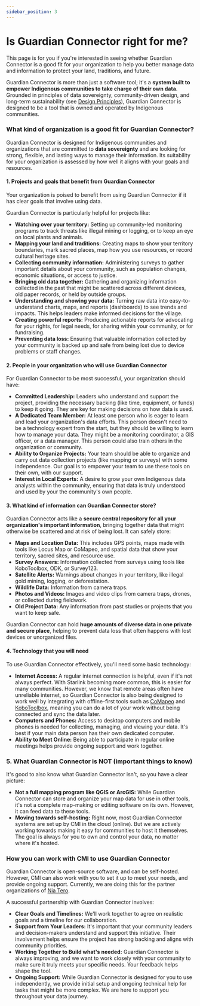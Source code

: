 ```yaml
---
sidebar_position: 3
---
```


# Is Guardian Connector right for me?

This page is for you if you're interested in seeing whether Guardian Connector is a good fit for your organization to help you better manage data and information to protect your land, traditions, and future.

Guardian Connector is more than just a software tool; it's a **system built to empower Indigenous communities to take charge of their own data**. Grounded in principles of data sovereignty, community-driven design, and long-term sustainability (see [Design Principles](/overview/design-principles)), Guardian Connector is designed to be a tool that is owned and operated by Indigenous communities.

### What kind of organization is a good fit for Guardian Connector?

Guardian Connector is designed for Indigenous communities and organizations that are committed to **data sovereignty** and are looking for strong, flexible, and lasting ways to manage their information. Its suitability for your organization is assessed by how well it aligns with your goals and resources.

#### 1. Projects and goals that benefit from Guardian Connector

Your organization is poised to benefit from using Guardian Connector if it has clear goals that involve using data.

Guardian Connector is particularly helpful for projects like:

- **Watching over your territory:** Setting up community-led monitoring programs to track threats like illegal mining or logging, or to keep an eye on local plants and animals.
- **Mapping your land and traditions:** Creating maps to show your territory boundaries, mark sacred places, map how you use resources, or record cultural heritage sites.
- **Collecting community information:** Administering surveys to gather important details about your community, such as population changes, economic situations, or access to justice.
- **Bringing old data together:** Gathering and organizing information collected in the past that might be scattered across different devices, old paper records, or held by outside groups.
- **Understanding and showing your data:** Turning raw data into easy-to-understand charts, maps, and reports (dashboards) to see trends and impacts. This helps leaders make informed decisions for the village.
- **Creating powerful reports:** Producing actionable reports for advocating for your rights, for legal needs, for sharing within your community, or for fundraising. 
- **Preventing data loss:** Ensuring that valuable information collected by your community is backed up and safe from being lost due to device problems or staff changes.

#### 2. People in your organization who will use Guardian Connector

For Guardian Connector to be most successful, your organization should have:

- **Committed Leadership:** Leaders who understand and support the project, providing the necessary backing (like time, equipment, or funds) to keep it going. They are key for making decisions on how data is used.
- **A Dedicated Team Member:** At least one person who is eager to learn and lead your organization's data efforts. This person doesn't need to be a technology expert from the start, but they should be willing to learn how to manage your data. They might be a monitoring coordinator, a GIS officer, or a data manager. This person could also train others in the organization or community.
- **Ability to Organize Projects:** Your team should be able to organize and carry out data collection projects (like mapping or surveys) with some independence. Our goal is to empower your team to use these tools on their own, with our support.
- **Interest in Local Experts:** A desire to grow your own Indigenous data analysts within the community, ensuring that data is truly understood and used by your the community's own people.

#### 3. What kind of information can Guardian Connector store?

Guardian Connector acts like a **secure central repository for all your organization's important information**, bringing together data that might otherwise be scattered and at risk of being lost. It can safely store:

- **Maps and Location Data:** This includes GPS points, maps made with tools like Locus Map or CoMapeo, and spatial data that show your territory, sacred sites, and resource use.
- **Survey Answers:** Information collected from surveys using tools like KoboToolbox, ODK, or Survey123.
- **Satellite Alerts:** Warnings about changes in your territory, like illegal gold mining, logging, or deforestation.
- **Wildlife Data:** Information from camera traps.
- **Photos and Videos:** Images and video clips from camera traps, drones, or collected during fieldwork.
- **Old Project Data:** Any information from past studies or projects that you want to keep safe.

Guardian Connector can hold **huge amounts of diverse data in one private and secure place**, helping to prevent data loss that often happens with lost devices or unorganized files.

#### 4. Technology that you will need

To use Guardian Connector effectively, you'll need some basic technology:

- **Internet Access:** A regular internet connection is helpful, even if it's not always perfect. With Starlink becoming more common, this is easier for many communities. However, we know that remote areas often have unreliable internet, so Guardian Connector is also being designed to work well by integrating with offline-first tools such as [CoMapeo](/reference/connected-tools/comapeo) and [KoboToolbox](/reference/connected-tools/kobotoolbox), meaning you can do a lot of your work without being connected and sync the data later.
- **Computers and Phones:** Access to desktop computers and mobile phones is needed for collecting, managing, and viewing your data. It's best if your main data person has their own dedicated computer.
- **Ability to Meet Online:** Being able to participate in regular online meetings helps provide ongoing support and work together.

### 5. What Guardian Connector is NOT (important things to know)

It's good to also know what Guardian Connector isn't, so you have a clear picture:

- **Not a full mapping program like QGIS or ArcGIS:** While Guardian Connector can store and organize your map data for use in other tools, it's not a complete map-making or editing software on its own. However, it can feed data to these tools.
- **Moving towards self-hosting:** Right now, most Guardian Connector systems are set up by CMI in the cloud (online). But we are actively working towards making it easy for communities to host it themselves. The goal is always for you to own and control your data, no matter where it's hosted.

### How you can work with CMI to use Guardian Connector

Guardian Connector is open-source software, and can be self-hosted. However, CMI can also work with you to set it up to meet your needs, and provide ongoing support. Currently, we are doing this for the partner organizations of [Nia Tero](https://niatero.org).

A successful partnership with Guardian Connector involves:

- **Clear Goals and Timelines:** We'll work together to agree on realistic goals and a timeline for our collaboration.
- **Support from Your Leaders:** It's important that your community leaders and decision-makers understand and support this initiative. Their involvement helps ensure the project has strong backing and aligns with community priorities.
- **Working Together to Build what's needed:** Guardian Connector is always improving, and we want to work closely with your community to make sure it truly meets your specific needs. Your feedback helps shape the tool.
- **Ongoing Support:** While Guardian Connector is designed for you to use independently, we provide initial setup and ongoing technical help for tasks that might be more complex. We are here to support you throughout your data journey.